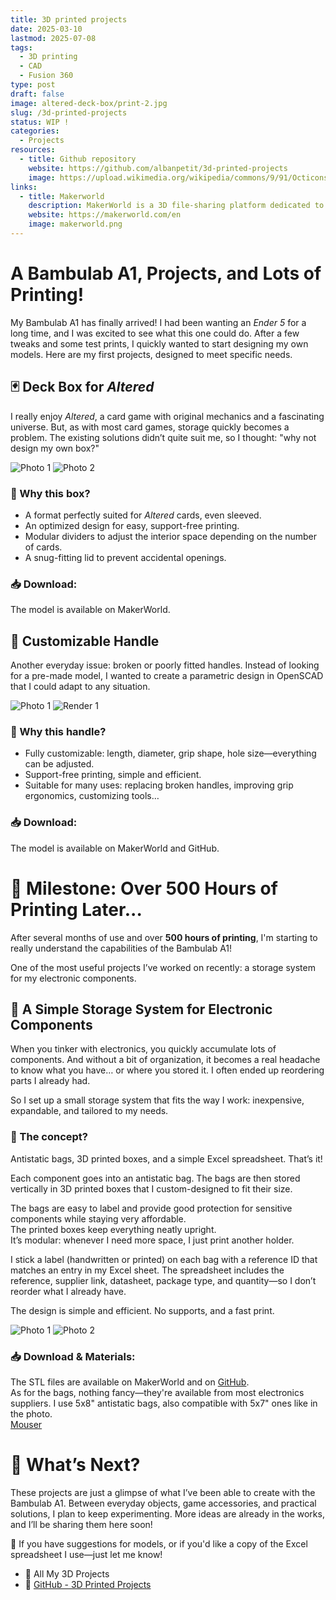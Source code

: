 ```yaml
---
title: 3D printed projects
date: 2025-03-10
lastmod: 2025-07-08
tags:
  - 3D printing
  - CAD
  - Fusion 360
type: post
draft: false
image: altered-deck-box/print-2.jpg
slug: /3d-printed-projects
status: WIP !
categories:
  - Projects
resources:
  - title: Github repository
    website: https://github.com/albanpetit/3d-printed-projects
    image: https://upload.wikimedia.org/wikipedia/commons/9/91/Octicons-mark-github.svg
links:
  - title: Makerworld
    description: MakerWorld is a 3D file-sharing platform dedicated to 3D printing, similar to Printables, Yeggi, and Thingiverse, but with a stronger focus on the Bambu Lab ecosystem.
    website: https://makerworld.com/en
    image: makerworld.png
---
```


# A Bambulab A1, Projects, and Lots of Printing!

My Bambulab A1 has finally arrived! I had been wanting an *Ender 5* for a long time, and I was excited to see what this one could do. After a few tweaks and some test prints, I quickly wanted to start designing my own models. Here are my first projects, designed to meet specific needs.

## 🃏 Deck Box for *Altered*

I really enjoy *Altered*, a card game with original mechanics and a fascinating universe. But, as with most card games, storage quickly becomes a problem. The existing solutions didn’t quite suit me, so I thought: "why not design my own box?"

![Photo 1](altered-deck-box/print-1.jpg) ![Photo 2](altered-deck-box/print-2.jpg)

### 🔹 Why this box?

- A format perfectly suited for *Altered* cards, even sleeved.
- An optimized design for easy, support-free printing.
- Modular dividers to adjust the interior space depending on the number of cards.
- A snug-fitting lid to prevent accidental openings.

### 📥 Download:

The model is available on MakerWorld.

## 🔧 Customizable Handle

Another everyday issue: broken or poorly fitted handles. Instead of looking for a pre-made model, I wanted to create a parametric design in OpenSCAD that I could adapt to any situation.

![Photo 1](customizable-handle/print-1.jpeg) ![Render 1](customizable-handle/render-2.jpg)

### 🔹 Why this handle?

- Fully customizable: length, diameter, grip shape, hole size—everything can be adjusted.
- Support-free printing, simple and efficient.
- Suitable for many uses: replacing broken handles, improving grip ergonomics, customizing tools…

### 📥 Download:

The model is available on MakerWorld and GitHub.

# 🧪 Milestone: Over 500 Hours of Printing Later...

After several months of use and over **500 hours of printing**, I'm starting to really understand the capabilities of the Bambulab A1!

One of the most useful projects I’ve worked on recently: a storage system for my electronic components.

## 🧰 A Simple Storage System for Electronic Components

When you tinker with electronics, you quickly accumulate lots of components. And without a bit of organization, it becomes a real headache to know what you have… or where you stored it. I often ended up reordering parts I already had.

So I set up a small storage system that fits the way I work: inexpensive, expandable, and tailored to my needs.

### 🔹 The concept?

Antistatic bags, 3D printed boxes, and a simple Excel spreadsheet. That’s it!

Each component goes into an antistatic bag. The bags are then stored vertically in 3D printed boxes that I custom-designed to fit their size.

The bags are easy to label and provide good protection for sensitive components while staying very affordable.  
The printed boxes keep everything neatly upright.  
It’s modular: whenever I need more space, I just print another holder.

I stick a label (handwritten or printed) on each bag with a reference ID that matches an entry in my Excel sheet. The spreadsheet includes the reference, supplier link, datasheet, package type, and quantity—so I don’t reorder what I already have.

The design is simple and efficient. No supports, and a fast print.

![Photo 1](electonic-components-storage/print-1.jpg) ![Photo 2](electonic-components-storage/bag-1.jpg)

### 📥 Download & Materials:

The STL files are available on MakerWorld and on [GitHub](https://github.com/albanpetit/3d-printed-projects).  
As for the bags, nothing fancy—they're available from most electronics suppliers. I use 5x8" antistatic bags, also compatible with 5x7" ones like in the photo.  
[Mouser](https://www.mouser.fr/ProductDetail/SCS/30058?qs=atelM%2FHH1ECEPEBWw31qNQ%3D%3D)

# 🚀 What’s Next?

These projects are just a glimpse of what I’ve been able to create with the Bambulab A1. Between everyday objects, game accessories, and practical solutions, I plan to keep experimenting. More ideas are already in the works, and I’ll be sharing them here soon!

💬 If you have suggestions for models, or if you'd like a copy of the Excel spreadsheet I use—just let me know!

- 🔗 All My 3D Projects
- 🔗 [GitHub - 3D Printed Projects](https://github.com/albanpetit/3d-printed-projects)
